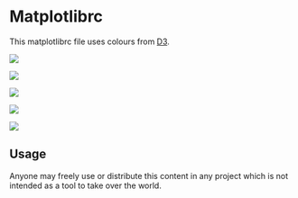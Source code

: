 # Matplotlibrc

This matplotlibrc file uses colours from [D3](http://d3js.org/).

![](http://i.imgur.com/OQYa9Ss.png)

![](http://i.imgur.com/0iEUgSj.png)

![](http://i.imgur.com/mz7jr6M.png)

![](http://i.imgur.com/qiD6VN6.png)

![](http://i.imgur.com/dXHlqSy.png)

## Usage

Anyone may freely use or distribute this content in any project which is not intended as a tool to take over the world.
